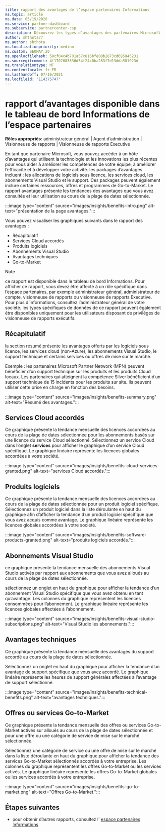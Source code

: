 ```yaml
---
title: rapport des avantages de l’espace partenaires Informations
ms.topic: article
ms.date: 05/19/2020
ms.service: partner-dashboard
ms.subservice: partnercenter-csp
description: Découvrez les types d’avantages des partenaires Microsoft qui vous ont été accordés pour vous aider à développer votre activité, améliorer l’efficacité et améliorer les compétences de votre équipe.
author: shthota77
ms.author: shthota
ms.localizationpriority: medium
ms.custom: SEOMAY.20
ms.openlocfilehash: 58cf04c4b701a57c816bfe08b2073cd695845231
ms.sourcegitcommit: 4f1702683336d54f24c0ba283f7d13dda581923d
ms.translationtype: MT
ms.contentlocale: fr-FR
ms.lasthandoff: 07/16/2021
ms.locfileid: "114375747"
---
```

# <a name="benefits-report-available-from-the-partner-center-insights-dashboard"></a>rapport d’avantages disponible dans le tableau de bord Informations de l’espace partenaires

**Rôles appropriés**: administrateur général | Agent d’administration | Visionneuse de rapports | Visionneuse de rapports Executive

En tant que partenaire Microsoft, vous pouvez accéder à un hôte d’avantages qui utilisent la technologie et les innovations les plus récentes pour vous aider à améliorer les compétences de votre équipe, à améliorer l’efficacité et à développer votre activité. les packages d’avantages incluent : les allocations de logiciels sous licence, les services cloud, les abonnements Visual Studio et le support. Ces packages peuvent également inclure certaines ressources, offres et programmes de Go-to-Market. Le rapport avantages présente les tendances des avantages que vous avez consultés et leur utilisation au cours de la plage de dates sélectionnée.

:::image type="content" source="images/insights/benefits-intro.png" alt-text="présentation de la page avantages.":::

Vous pouvez visualiser les graphiques suivants dans le rapport des avantages :

- Récapitulatif
- Services Cloud accordés
- Produits logiciels
- Abonnements Visual Studio
- Avantages techniques
- Go-to-Market

 > [!NOTE]
 > ce rapport est disponible dans le tableau de bord Informations. Pour afficher ce rapport, vous devez être affecté à un rôle spécifique dans l’espace partenaires, par exemple administrateur général, administrateur de compte, visionneuse de rapports ou visionneuse de rapports Executive. Pour plus d’informations, consultez l’administrateur général de votre société. les types spécifiques de données de ce rapport peuvent également être disponibles uniquement pour les utilisateurs disposant de privilèges de visionneuse de rapports exécutifs.

## <a name="summary"></a>Récapitulatif

la section résumé présente les avantages offerts par les logiciels sous licence, les services cloud (non-Azure), les abonnements Visual Studio, le support technique et certains services ou offres de mise sur le marché.

Exemple : les partenaires Microsoft Partner Network (MPN) peuvent bénéficier d’un support technique sur les produits et les produits Cloud locaux. Les partenaires qui atteignent la compétence Silver bénéficient d’un support technique de 15 incidents pour les produits sur site. Ils peuvent utiliser cette prise en charge en fonction des besoins. 

:::image type="content" source="images/insights/benefits-summary.png" alt-text="Résumé des avantages.":::

## <a name="cloud-services-granted"></a>Services Cloud accordés

Ce graphique présente la tendance mensuelle des licences accordées au cours de la plage de dates sélectionnée pour les abonnements basés sur une licence du service Cloud sélectionné.
Sélectionnez un service Cloud dans l’onglet **services** pour afficher le graphique d’un service Cloud spécifique. Le graphique linéaire représente les licences globales accordées à votre société.

:::image type="content" source="images/insights/benefits-cloud-services-granted.png" alt-text="services Cloud accordés.":::

## <a name="software-products"></a>Produits logiciels

Ce graphique présente la tendance mensuelle des licences accordées au cours de la plage de dates sélectionnée pour un produit logiciel spécifique. Sélectionnez un produit logiciel dans la liste déroulante en haut du graphique afin d’afficher la tendance d’un produit logiciel spécifique que vous avez acquis comme avantage. Le graphique linéaire représente les licences globales accordées à votre société.

:::image type="content" source="images/insights/benefits-software-products-granted.png" alt-text="produits logiciels accordés.":::

## <a name="visual-studio-subscriptions"></a>Abonnements Visual Studio

ce graphique présente la tendance mensuelle des abonnements Visual Studio activés par rapport aux abonnements que vous avez alloués au cours de la plage de dates sélectionnée.

sélectionnez un onglet en haut du graphique pour afficher la tendance d’un abonnement Visual Studio spécifique que vous avez obtenu en tant qu’avantage. Les colonnes du graphique représentent les licences consommées pour l’abonnement. Le graphique linéaire représente les licences globales affectées à l’abonnement.

:::image type="content" source="images/insights/benefits-visual-studio-subscriptions.png" alt-text="Visual Studio les abonnements.":::

## <a name="technical-benefits"></a>Avantages techniques

Ce graphique présente la tendance mensuelle des avantages du support accordé au cours de la plage de dates sélectionnée.

Sélectionnez un onglet en haut du graphique pour afficher la tendance d’un avantage de support spécifique que vous avez accordé. Le graphique linéaire représente les heures de support générales affectées à l’avantage de support sélectionné.

:::image type="content" source="images/insights/benefits-technical-benefits.png" alt-text="avantages techniques.":::

## <a name="go-to-market-offers-or-services"></a>Offres ou services Go-to-Market

Ce graphique présente la tendance mensuelle des offres ou services Go-to-Market activés sur alloués au cours de la plage de dates sélectionnée et pour une offre ou une catégorie de service de mise sur le marché sélectionnée.

Sélectionnez une catégorie de service ou une offre de mise sur le marché dans la liste déroulante en haut du graphique pour afficher la tendance des services Go-to-Market sélectionnés accordés à votre entreprise. Les colonnes du graphique représentent les offres Go-to-Market ou les services activés. Le graphique linéaire représente les offres Go-to-Market globales ou les services accordés à votre entreprise.

:::image type="content" source="images/insights/benefits-go-to-market.png" alt-text="Offres Go-to-Market.":::

## <a name="next-steps"></a>Étapes suivantes

- pour obtenir d’autres rapports, consultez l' [espace partenaires Informations](partner-center-insights.md).
